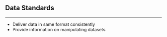 ## Data Standards

----

  - Deliver data in same format consistently
  - Provide information on manipulating datasets

